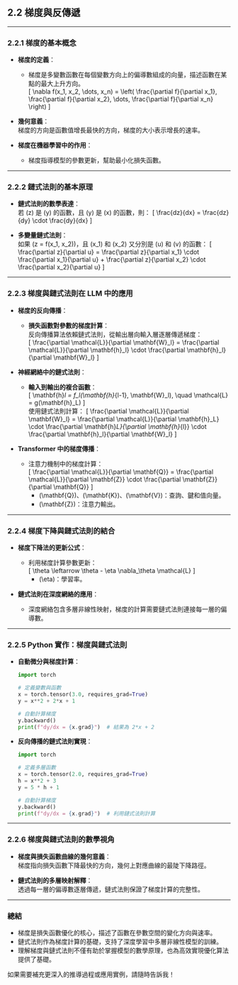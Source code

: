 ## **2.2 梯度與反傳遞**

---

### **2.2.1 梯度的基本概念**
- **梯度的定義**：  
  - 梯度是多變數函數在每個變數方向上的偏導數組成的向量，描述函數在某點的最大上升方向。  
    \[
    \nabla f(x_1, x_2, \dots, x_n) = \left( \frac{\partial f}{\partial x_1}, \frac{\partial f}{\partial x_2}, \dots, \frac{\partial f}{\partial x_n} \right)
    \]  

- **幾何意義**：  
  梯度的方向是函數值增長最快的方向，梯度的大小表示增長的速率。  

- **梯度在機器學習中的作用**：  
  - 梯度指導模型的參數更新，幫助最小化損失函數。  

---

### **2.2.2 鏈式法則的基本原理**
- **鏈式法則的數學表達**：  
  若 \(z\) 是 \(y\) 的函數，且 \(y\) 是 \(x\) 的函數，則：
  \[
  \frac{dz}{dx} = \frac{dz}{dy} \cdot \frac{dy}{dx}
  \]

- **多變量鏈式法則**：  
  如果 \(z = f(x_1, x_2)\)，且 \(x_1\) 和 \(x_2\) 又分別是 \(u\) 和 \(v\) 的函數：
  \[
  \frac{\partial z}{\partial u} = \frac{\partial z}{\partial x_1} \cdot \frac{\partial x_1}{\partial u} + \frac{\partial z}{\partial x_2} \cdot \frac{\partial x_2}{\partial u}
  \]  

---

### **2.2.3 梯度與鏈式法則在 LLM 中的應用**
- **梯度的反向傳播**：  
  - **損失函數對參數的梯度計算**：  
    反向傳播算法依賴鏈式法則，從輸出層向輸入層逐層傳遞梯度：  
    \[
    \frac{\partial \mathcal{L}}{\partial \mathbf{W}_l} = \frac{\partial \mathcal{L}}{\partial \mathbf{h}_l} \cdot \frac{\partial \mathbf{h}_l}{\partial \mathbf{W}_l}
    \]  

- **神經網絡中的鏈式法則**：  
  - **輸入到輸出的複合函數**：  
    \[
    \mathbf{h}_l = f_l(\mathbf{h}_{l-1}, \mathbf{W}_l), \quad \mathcal{L} = g(\mathbf{h}_L)
    \]  
    使用鏈式法則計算：
    \[
    \frac{\partial \mathcal{L}}{\partial \mathbf{W}_l} = \frac{\partial \mathcal{L}}{\partial \mathbf{h}_L} \cdot \frac{\partial \mathbf{h}_L}{\partial \mathbf{h}_{l}} \cdot \frac{\partial \mathbf{h}_l}{\partial \mathbf{W}_l}
    \]

- **Transformer 中的梯度傳播**：  
  - 注意力機制中的梯度計算：  
    \[
    \frac{\partial \mathcal{L}}{\partial \mathbf{Q}} = \frac{\partial \mathcal{L}}{\partial \mathbf{Z}} \cdot \frac{\partial \mathbf{Z}}{\partial \mathbf{Q}}
    \]  
    - \(\mathbf{Q}\)、\(\mathbf{K}\)、\(\mathbf{V}\)：查詢、鍵和值向量。  
    - \(\mathbf{Z}\)：注意力輸出。

---

### **2.2.4 梯度下降與鏈式法則的結合**
- **梯度下降法的更新公式**：  
  - 利用梯度計算參數更新：  
    \[
    \theta \leftarrow \theta - \eta \nabla_\theta \mathcal{L}
    \]  
    - \(\eta\)：學習率。  

- **鏈式法則在深度網絡的應用**：  
  - 深度網絡包含多層非線性映射，梯度的計算需要鏈式法則連接每一層的偏導數。  

---

### **2.2.5 Python 實作：梯度與鏈式法則**
- **自動微分與梯度計算**：  
  ```python
  import torch

  # 定義變數與函數
  x = torch.tensor(3.0, requires_grad=True)
  y = x**2 + 2*x + 1

  # 自動計算梯度
  y.backward()
  print(f"dy/dx = {x.grad}")  # 結果為 2*x + 2
  ```

- **反向傳播的鏈式法則實現**：  
  ```python
  import torch

  # 定義多層函數
  x = torch.tensor(2.0, requires_grad=True)
  h = x**2 + 3
  y = 5 * h + 1

  # 自動計算梯度
  y.backward()
  print(f"dy/dx = {x.grad}")  # 利用鏈式法則計算
  ```

---

### **2.2.6 梯度與鏈式法則的數學視角**
- **梯度與損失函數曲線的幾何意義**：  
  梯度指向損失函數下降最快的方向，幾何上對應曲線的最陡下降路徑。

- **鏈式法則的多層映射解釋**：  
  透過每一層的偏導數逐層傳遞，鏈式法則保證了梯度計算的完整性。

---

### **總結**
- 梯度是損失函數優化的核心，描述了函數在參數空間的變化方向與速率。  
- 鏈式法則作為梯度計算的基礎，支持了深度學習中多層非線性模型的訓練。  
- 理解梯度與鏈式法則不僅有助於掌握模型的數學原理，也為高效實現優化算法提供了基礎。

如果需要補充更深入的推導過程或應用實例，請隨時告訴我！
